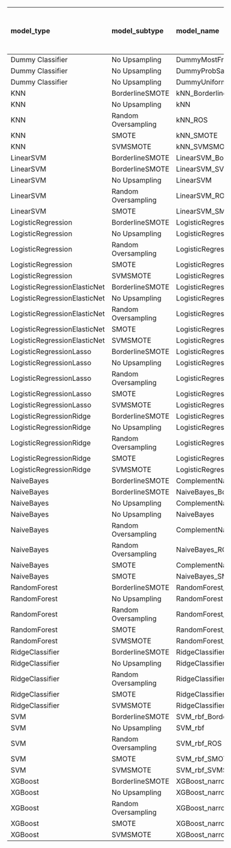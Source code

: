 | model_type                   | model_subtype       | model_name                                   |   title |   title and first paragraph |   title and 5 sentences |   title and 10 sentences |   title and first sentence each paragraph | raw text   |
|:-----------------------------|:--------------------|:---------------------------------------------|--------:|----------------------------:|------------------------:|-------------------------:|------------------------------------------:|:-----------|
| Dummy Classifier             | No Upsampling       | DummyMostFrequent                            |       0 |                       0     |                   0     |                    0     |                                     0     | 0.000      |
| Dummy Classifier             | No Upsampling       | DummyProbSampling                            |       0 |                       0     |                   0     |                    0     |                                     0     | 0.000      |
| Dummy Classifier             | No Upsampling       | DummyUniformSampling                         |       0 |                       0     |                   0     |                    0     |                                     0     | 0.000      |
| KNN                          | BorderlineSMOTE     | kNN_BorderlineSMOTE                          |       0 |                       0     |                   0     |                    0     |                                     0     | 0.000      |
| KNN                          | No Upsampling       | kNN                                          |       0 |                       0     |                   0     |                    0     |                                     0     | 0.000      |
| KNN                          | Random Oversampling | kNN_ROS                                      |       0 |                       0     |                   0     |                    0     |                                     0     | 0.000      |
| KNN                          | SMOTE               | kNN_SMOTE                                    |       0 |                       0     |                   0     |                    0     |                                     0     | 0.000      |
| KNN                          | SVMSMOTE            | kNN_SVMSMOTE                                 |       0 |                       0     |                   0     |                    0     |                                     0     | 0          |
| LinearSVM                    | BorderlineSMOTE     | LinearSVM_BorderlineSMOTE                    |       0 |                       0     |                   0     |                    0     |                                     0     | 0.029      |
| LinearSVM                    | BorderlineSMOTE     | LinearSVM_SVMSMOTE                           |       0 |                       0     |                   0     |                    0     |                                     0     | 0          |
| LinearSVM                    | No Upsampling       | LinearSVM                                    |       0 |                       0     |                   0     |                    0     |                                     0     | 0.029      |
| LinearSVM                    | Random Oversampling | LinearSVM_ROS                                |       0 |                       0     |                   0     |                    0     |                                     0     | 0.029      |
| LinearSVM                    | SMOTE               | LinearSVM_SMOTE                              |       0 |                       0     |                   0     |                    0     |                                     0     | 0.029      |
| LogisticRegression           | BorderlineSMOTE     | LogisticRegression_BorderlineSMOTE           |       0 |                       0     |                   0     |                    0     |                                     0     | 0.029      |
| LogisticRegression           | No Upsampling       | LogisticRegression                           |       0 |                       0     |                   0     |                    0     |                                     0     | 0.029      |
| LogisticRegression           | Random Oversampling | LogisticRegression_ROS                       |       0 |                       0     |                   0     |                    0.029 |                                     0     | 0.000      |
| LogisticRegression           | SMOTE               | LogisticRegression_SMOTE                     |       0 |                       0     |                   0     |                    0     |                                     0     | 0.029      |
| LogisticRegression           | SVMSMOTE            | LogisticRegression_SVMSMOTE                  |       0 |                       0     |                   0     |                    0     |                                     0     | 0.000      |
| LogisticRegressionElasticNet | BorderlineSMOTE     | LogisticRegressionElasticNet_BorderlineSMOTE |       0 |                       0.029 |                   0     |                    0     |                                     0     | 0.029      |
| LogisticRegressionElasticNet | No Upsampling       | LogisticRegressionElasticNet                 |       0 |                       0.029 |                   0     |                    0     |                                     0     | 0.029      |
| LogisticRegressionElasticNet | Random Oversampling | LogisticRegressionElasticNet_ROS             |       0 |                       0.029 |                   0     |                    0     |                                     0     | 0.029      |
| LogisticRegressionElasticNet | SMOTE               | LogisticRegressionElasticNet_SMOTE           |       0 |                       0     |                   0     |                    0     |                                     0     | 0.029      |
| LogisticRegressionElasticNet | SVMSMOTE            | LogisticRegressionElasticNet_SVMSMOTE        |       0 |                       0     |                   0     |                    0     |                                     0     | 0.000      |
| LogisticRegressionLasso      | BorderlineSMOTE     | LogisticRegressionLasso_BorderlineSMOTE      |       0 |                       0     |                   0     |                    0     |                                     0     | 0.000      |
| LogisticRegressionLasso      | No Upsampling       | LogisticRegressionLasso                      |       0 |                       0     |                   0     |                    0     |                                     0     | 0.000      |
| LogisticRegressionLasso      | Random Oversampling | LogisticRegressionLasso_ROS                  |       0 |                       0     |                   0     |                    0     |                                     0     | 0.000      |
| LogisticRegressionLasso      | SMOTE               | LogisticRegressionLasso_SMOTE                |       0 |                       0     |                   0     |                    0     |                                     0     | 0.000      |
| LogisticRegressionLasso      | SVMSMOTE            | LogisticRegressionLasso_SVMSMOTE             |       0 |                       0     |                   0     |                    0     |                                     0     | 0.000      |
| LogisticRegressionRidge      | BorderlineSMOTE     | LogisticRegressionRidge_BorderlineSMOTE      |       0 |                       0     |                   0     |                    0     |                                     0     | 0.000      |
| LogisticRegressionRidge      | No Upsampling       | LogisticRegressionRidge                      |       0 |                       0     |                   0     |                    0     |                                     0     | 0.000      |
| LogisticRegressionRidge      | Random Oversampling | LogisticRegressionRidge_ROS                  |       0 |                       0     |                   0     |                    0     |                                     0     | 0.000      |
| LogisticRegressionRidge      | SMOTE               | LogisticRegressionRidge_SMOTE                |       0 |                       0     |                   0     |                    0     |                                     0     | 0.000      |
| LogisticRegressionRidge      | SVMSMOTE            | LogisticRegressionRidge_SVMSMOTE             |       0 |                       0     |                   0     |                    0     |                                     0     | 0.000      |
| NaiveBayes                   | BorderlineSMOTE     | ComplementNaiveBayes_BorderlineSMOTE         |       0 |                       0     |                   0     |                    0     |                                     0     | 0.000      |
| NaiveBayes                   | BorderlineSMOTE     | NaiveBayes_BorderlineSMOTE                   |       0 |                       0     |                   0     |                    0     |                                     0     | 0.000      |
| NaiveBayes                   | No Upsampling       | ComplementNaiveBayes                         |       0 |                       0     |                   0     |                    0     |                                     0.029 | **0.057**  |
| NaiveBayes                   | No Upsampling       | NaiveBayes                                   |       0 |                       0     |                   0     |                    0     |                                     0.029 | 0.000      |
| NaiveBayes                   | Random Oversampling | ComplementNaiveBayes_ROS                     |       0 |                       0     |                   0     |                    0     |                                     0     | 0.000      |
| NaiveBayes                   | Random Oversampling | NaiveBayes_ROS                               |       0 |                       0     |                   0     |                    0     |                                     0     | 0.000      |
| NaiveBayes                   | SMOTE               | ComplementNaiveBayes_SMOTE                   |       0 |                       0     |                   0     |                    0     |                                     0     | 0.000      |
| NaiveBayes                   | SMOTE               | NaiveBayes_SMOTE                             |       0 |                       0     |                   0     |                    0     |                                     0     | 0.000      |
| RandomForest                 | BorderlineSMOTE     | RandomForest_BorderlineSMOTE                 |       0 |                       0     |                   0     |                    0     |                                     0     | 0.000      |
| RandomForest                 | No Upsampling       | RandomForest                                 |       0 |                       0     |                   0.029 |                    0.029 |                                     0     | 0.029      |
| RandomForest                 | Random Oversampling | RandomForest_ROS                             |       0 |                       0     |                   0     |                    0     |                                     0     | 0.029      |
| RandomForest                 | SMOTE               | RandomForest_SMOTE                           |       0 |                       0     |                   0     |                    0     |                                     0     | 0.029      |
| RandomForest                 | SVMSMOTE            | RandomForest_SVMSMOTE                        |       0 |                       0     |                   0     |                    0.029 |                                     0     | 0.029      |
| RidgeClassifier              | BorderlineSMOTE     | RidgeClassifier_BorderlineSMOTE              |       0 |                       0     |                   0     |                    0     |                                     0     | 0.029      |
| RidgeClassifier              | No Upsampling       | RidgeClassifier                              |       0 |                       0     |                   0     |                    0     |                                     0     | 0.029      |
| RidgeClassifier              | Random Oversampling | RidgeClassifier_ROS                          |       0 |                       0     |                   0     |                    0     |                                     0     | 0.029      |
| RidgeClassifier              | SMOTE               | RidgeClassifier_SMOTE                        |       0 |                       0     |                   0     |                    0     |                                     0     | 0.029      |
| RidgeClassifier              | SVMSMOTE            | RidgeClassifier_SVMSMOTE                     |       0 |                       0     |                   0     |                    0     |                                     0     | 0.029      |
| SVM                          | BorderlineSMOTE     | SVM_rbf_BorderlineSMOTE                      |       0 |                       0     |                   0     |                    0     |                                     0     | 0.000      |
| SVM                          | No Upsampling       | SVM_rbf                                      |       0 |                       0     |                   0     |                    0     |                                     0.029 | 0.000      |
| SVM                          | Random Oversampling | SVM_rbf_ROS                                  |       0 |                       0     |                   0.029 |                    0     |                                     0.029 | 0.000      |
| SVM                          | SMOTE               | SVM_rbf_SMOTE                                |       0 |                       0     |                   0     |                    0     |                                     0     | 0.000      |
| SVM                          | SVMSMOTE            | SVM_rbf_SVMSMOTE                             |       0 |                       0     |                   0     |                    0     |                                     0     | 0.000      |
| XGBoost                      | BorderlineSMOTE     | XGBoost_narrow_BorderlineSMOTE               |       0 |                       0     |                   0.029 |                    0     |                                     0     | 0.000      |
| XGBoost                      | No Upsampling       | XGBoost_narrow                               |       0 |                       0     |                   0     |                    0     |                                     0     | 0.000      |
| XGBoost                      | Random Oversampling | XGBoost_narrow_ROS                           |       0 |                       0.029 |                   0     |                    0     |                                     0     | 0.000      |
| XGBoost                      | SMOTE               | XGBoost_narrow_SMOTE                         |       0 |                       0     |                   0     |                    0     |                                     0     | 0.000      |
| XGBoost                      | SVMSMOTE            | XGBoost_narrow_SVMSMOTE                      |       0 |                       0     |                   0     |                    0     |                                     0     | 0.000      |
